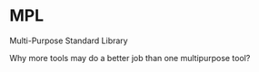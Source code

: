 # MPL
Multi-Purpose Standard Library

Why more tools may do a better job than one multipurpose tool?
